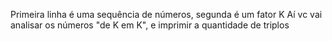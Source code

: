 Primeira linha é uma sequência de números, segunda é um fator K
Aí vc vai analisar os números "de K em K", e imprimir a quantidade de triplos
